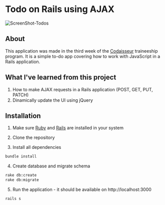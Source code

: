 # Todo on Rails using AJAX

![ScreenShot-Todos](https://cloud.githubusercontent.com/assets/20054414/21348096/e62702c2-c6ab-11e6-9eab-677ce0ac385f.png)

## About
This application was made in the third week of the [Codaisseur](https://www.codaisseur.com/) traineeship program. It is a simple to-do app  covering how to work with JavaScript in a Rails application.

## What I've learned from this project
1. How to make AJAX requests in a Rails application (POST, GET, PUT, PATCH)
2. Dinamically update the UI using jQuery

## Installation
1. Make sure [Ruby](https://www.ruby-lang.org/en/documentation/installation/) and [Rails](http://guides.rubyonrails.org/getting_started.html#installing-rails) are installed in your system

2. Clone the repository

3. Install all dependencies

  ```bash
  bundle install
  ```
4. Create database and migrate schema

  ```bash
  rake db:create
  rake db:migrate
  ```
  
5. Run the application - it should be available on http://localhost:3000

  ```bash
  rails s
  ```
